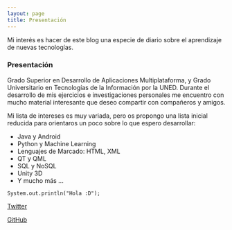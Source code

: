 ```yaml
---
layout: page
title: Presentación
---
```


Mi interés es hacer de este blog una especie de diario sobre el aprendizaje de nuevas tecnologías.


### Presentación
Grado Superior en Desarrollo de Aplicaciones Multiplataforma, y Grado Universitario en Tecnologías de 
la Información por la UNED. Durante el desarrollo de mis ejercicios e investigaciones personales me 
encuentro con mucho material interesante que deseo compartir con compañeros y amigos.

Mi lista de intereses es muy variada, pero os propongo una lista inicial reducida para orientaros 
un poco sobre lo que espero desarrollar:

* Java y Android
* Python y Machine Learning
* Lenguajes de Marcado: HTML, XML
* QT y QML
* SQL y NoSQL
* Unity 3D
* Y mucho más ...

`System.out.println("Hola :D");`

[Twitter](https://twitter.com/RadW2020)

[GitHub](https://github.com/RadW2020)
